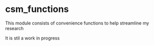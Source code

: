 # csm_functions
This module consists of convenience functions to help streamline my research

It is stil a work in progress
